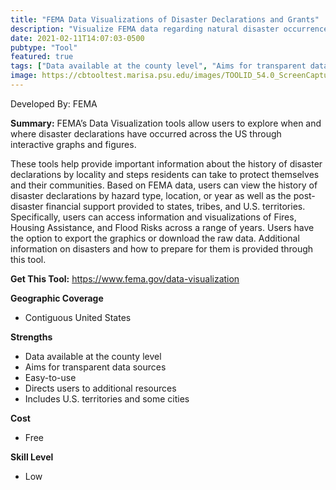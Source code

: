 ```yaml
---
title: "FEMA Data Visualizations of Disaster Declarations and Grants"
description: "Visualize FEMA data regarding natural disaster occurrence, flood frequency, and housing assistance at the national, state, county, and tribal level."
date: 2021-02-11T14:07:03-0500
pubtype: "Tool"
featured: true
tags: ["Data available at the county level", "Aims for transparent data sources", "Easy-to-use", "Directs users to additional resources", "Includes U.S. territories and some cities"]
image: https://cbtooltest.marisa.psu.edu/images/TOOLID_54.0_ScreenCapture-1.png
---
```

Developed By: FEMA

**Summary:** FEMA’s Data Visualization tools allow users to explore when and where disaster declarations have occurred across the US through interactive graphs and figures. 

These tools help provide important information about the history of disaster declarations by locality and steps residents can take to protect themselves and their communities. Based on FEMA data, users can view the history of disaster declarations by hazard type, location, or year as well as the post-disaster financial support provided to states, tribes, and U.S. territories. Specifically, users can access information and visualizations of Fires, Housing Assistance, and Flood Risks across a range of years. Users have the option to export the graphics or download the raw data. Additional information on disasters and how to prepare for them is provided through this tool.

__**Get This Tool:**__ https://www.fema.gov/data-visualization

__**Geographic Coverage**__
- Contiguous United States

__**Strengths**__
-  Data available at the county level
-  Aims for transparent data sources
-  Easy-to-use
-  Directs users to additional resources
-  Includes U.S. territories and some cities

__**Cost**__
- Free

__**Skill Level**__
- Low
